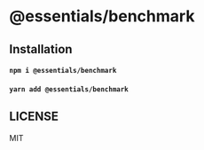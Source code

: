 # @essentials/benchmark

## Installation
#### `npm i @essentials/benchmark`
#### `yarn add @essentials/benchmark`

## LICENSE
MIT